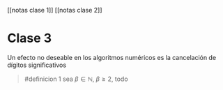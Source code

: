 [[notas clase 1]]
[[notas clase 2]]
# Clase 3
Un efecto no deseable en los algoritmos numéricos es la cancelación de dígitos significativos

> #definicion 1 sea $\beta\in\mathbb{N}$, $\beta\ge 2$, todo